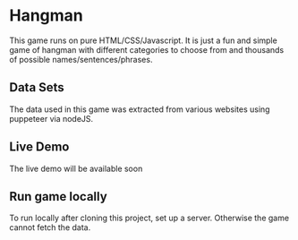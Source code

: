 # Hangman
This game runs on pure HTML/CSS/Javascript. It is just a fun and simple game of hangman with different categories to choose from and thousands of possible names/sentences/phrases.

## Data Sets
The data used in this game was extracted from various websites using puppeteer via nodeJS. 

## Live Demo
The live demo will be available soon

## Run game locally
To run locally after cloning this project, set up a server. Otherwise the game cannot fetch the data.